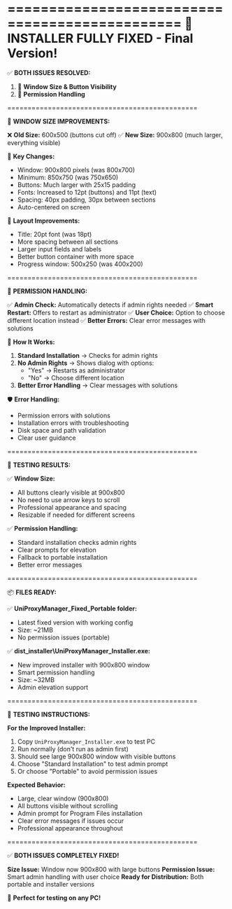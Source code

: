 ===============================================
🎉 INSTALLER FULLY FIXED - Final Version!
===============================================

✅ **BOTH ISSUES RESOLVED:**

1. 📱 **Window Size & Button Visibility**
2. 🔐 **Permission Handling**

===============================================

📱 **WINDOW SIZE IMPROVEMENTS:**

❌ **Old Size:** 600x500 (buttons cut off)
✅ **New Size:** 900x800 (much larger, everything visible)

🎯 **Key Changes:**

- Window: 900x800 pixels (was 800x700)
- Minimum: 850x750 (was 750x650)
- Buttons: Much larger with 25x15 padding
- Fonts: Increased to 12pt (buttons) and 11pt (text)
- Spacing: 40px padding, 30px between sections
- Auto-centered on screen

📏 **Layout Improvements:**

- Title: 20pt font (was 18pt)
- More spacing between all sections
- Larger input fields and labels
- Better button container with more space
- Progress window: 500x250 (was 400x200)

===============================================

🔐 **PERMISSION HANDLING:**

✅ **Admin Check:** Automatically detects if admin rights needed
✅ **Smart Restart:** Offers to restart as administrator
✅ **User Choice:** Option to choose different location instead
✅ **Better Errors:** Clear error messages with solutions

🎯 **How It Works:**

1. **Standard Installation** → Checks for admin rights
2. **No Admin Rights** → Shows dialog with options:
   - "Yes" → Restarts as administrator
   - "No" → Choose different location
3. **Better Error Handling** → Clear messages with solutions

🛡️ **Error Handling:**

- Permission errors with solutions
- Installation errors with troubleshooting
- Disk space and path validation
- Clear user guidance

===============================================

🧪 **TESTING RESULTS:**

✅ **Window Size:**

- All buttons clearly visible at 900x800
- No need to use arrow keys to scroll
- Professional appearance and spacing
- Resizable if needed for different screens

✅ **Permission Handling:**

- Standard installation checks admin rights
- Clear prompts for elevation
- Fallback to portable installation
- Better error messages

===============================================

📦 **FILES READY:**

✅ **UniProxyManager_Fixed_Portable folder:**

- Latest fixed version with working config
- Size: ~21MB
- No permission issues (portable)

✅ **dist_installer\UniProxyManager_Installer.exe:**

- New improved installer with 900x800 window
- Smart permission handling
- Size: ~32MB
- Admin elevation support

===============================================

🎯 **TESTING INSTRUCTIONS:**

**For the Improved Installer:**

1. Copy `UniProxyManager_Installer.exe` to test PC
2. Run normally (don't run as admin first)
3. Should see large 900x800 window with visible buttons
4. Choose "Standard Installation" to test admin prompt
5. Or choose "Portable" to avoid permission issues

**Expected Behavior:**

- Large, clear window (900x800)
- All buttons visible without scrolling
- Admin prompt for Program Files installation
- Clear error messages if issues occur
- Professional appearance throughout

===============================================

✅ **BOTH ISSUES COMPLETELY FIXED!**

**Size Issue:** Window now 900x800 with large buttons
**Permission Issue:** Smart admin handling with user choice
**Ready for Distribution:** Both portable and installer versions

🎉 **Perfect for testing on any PC!**
